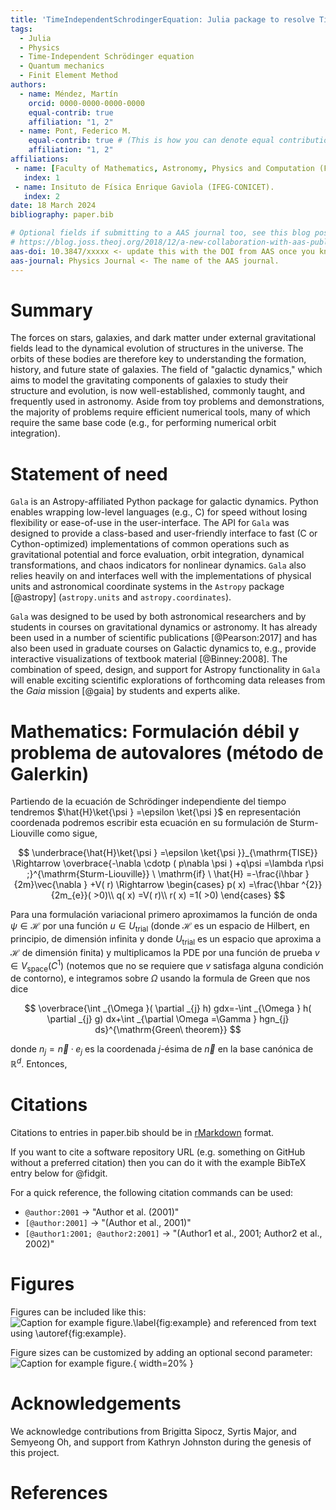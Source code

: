 ```yaml
---
title: 'TimeIndependentSchrodingerEquation: Julia package to resolve Time-Independent Schrödinger equation by (F)init (E)lement (M)ethod. This is an implementation of Gridap package for unidimensional and bidimensional grids.'
tags:
  - Julia
  - Physics
  - Time-Independent Schrödinger equation
  - Quantum mechanics
  - Finit Element Method
authors:
  - name: Méndez, Martín
    orcid: 0000-0000-0000-0000
    equal-contrib: true
    affiliation: "1, 2"
  - name: Pont, Federico M.
    equal-contrib: true # (This is how you can denote equal contributions between multiple authors)
    affiliation: "1, 2"
affiliations:
 - name: [Faculty of Mathematics, Astronomy, Physics and Computation (FaMAF)](https://www.famaf.unc.edu.ar/)
   index: 1
 - name: Insituto de Física Enrique Gaviola (IFEG-CONICET).
   index: 2
date: 18 March 2024
bibliography: paper.bib

# Optional fields if submitting to a AAS journal too, see this blog post:
# https://blog.joss.theoj.org/2018/12/a-new-collaboration-with-aas-publishing
aas-doi: 10.3847/xxxxx <- update this with the DOI from AAS once you know it.
aas-journal: Physics Journal <- The name of the AAS journal.
---
```


# Summary

The forces on stars, galaxies, and dark matter under external gravitational
fields lead to the dynamical evolution of structures in the universe. The orbits
of these bodies are therefore key to understanding the formation, history, and
future state of galaxies. The field of "galactic dynamics," which aims to model
the gravitating components of galaxies to study their structure and evolution,
is now well-established, commonly taught, and frequently used in astronomy.
Aside from toy problems and demonstrations, the majority of problems require
efficient numerical tools, many of which require the same base code (e.g., for
performing numerical orbit integration).

# Statement of need

`Gala` is an Astropy-affiliated Python package for galactic dynamics. Python
enables wrapping low-level languages (e.g., C) for speed without losing
flexibility or ease-of-use in the user-interface. The API for `Gala` was
designed to provide a class-based and user-friendly interface to fast (C or
Cython-optimized) implementations of common operations such as gravitational
potential and force evaluation, orbit integration, dynamical transformations,
and chaos indicators for nonlinear dynamics. `Gala` also relies heavily on and
interfaces well with the implementations of physical units and astronomical
coordinate systems in the `Astropy` package [@astropy] (`astropy.units` and
`astropy.coordinates`).

`Gala` was designed to be used by both astronomical researchers and by
students in courses on gravitational dynamics or astronomy. It has already been
used in a number of scientific publications [@Pearson:2017] and has also been
used in graduate courses on Galactic dynamics to, e.g., provide interactive
visualizations of textbook material [@Binney:2008]. The combination of speed,
design, and support for Astropy functionality in `Gala` will enable exciting
scientific explorations of forthcoming data releases from the *Gaia* mission
[@gaia] by students and experts alike.

# Mathematics: Formulación débil y problema de autovalores (método de Galerkin)

Partiendo de la ecuación de Schrödinger independiente del tiempo tendremos $\hat{H}\ket{\psi } =\epsilon \ket{\psi }$ en representación coordenada podremos escribir esta ecuación en su formulación de Sturm-Liouville como sigue,

$$
\underbrace{\hat{H}\ket{\psi } =\epsilon \ket{\psi }}_{\mathrm{TISE}} \Rightarrow \overbrace{-\nabla \cdotp ( p\nabla \psi ) +q\psi =\lambda r\psi ;}^{\mathrm{Sturm-Liouville}} \ \mathrm{if} \ \hat{H} =-\frac{i\hbar }{2m}\vec{\nabla } +V( r) \Rightarrow \begin{cases}
p( x) =\frac{\hbar ^{2}}{2m_{e}}(  >0)\\
q( x) =V( r)\\
r( x) =1(  >0)
\end{cases}
$$

Para una formulación variacional primero aproximamos la función de onda $\psi \in \mathcal{H}$ por una función $u\in U_{\mathrm{trial}}$ (donde $\mathcal{H}$ es un espacio de Hilbert, en principio, de dimensión infinita y donde $U_{\mathrm{trial}}$ es un espacio que aproxima a $\mathcal{H}$ de dimensión finita) y multiplicamos la PDE por una función de prueba $v\in V_{\mathrm{space}}\left( C^{1}\right)$ (notemos que no se requiere que $v$ satisfaga alguna condición de contorno), e integramos sobre $\Omega$ usando la formula de Green que nos dice

$$
\overbrace{\int _{\Omega }( \partial _{j} h) gdx=-\int _{\Omega } h( \partial _{j} g) dx+\int _{\partial \Omega =\Gamma } hgn_{j} ds}^{\mathrm{Green\ theorem}}
$$

donde $n_{j} =\vec{n} \cdotp e_{j}$ es la coordenada $j$-ésima de $\vec{n}$ en la base canónica de $\mathbb{R}^{d}$. Entonces,


# Citations

Citations to entries in paper.bib should be in
[rMarkdown](http://rmarkdown.rstudio.com/authoring_bibliographies_and_citations.html)
format.

If you want to cite a software repository URL (e.g. something on GitHub without a preferred
citation) then you can do it with the example BibTeX entry below for @fidgit.

For a quick reference, the following citation commands can be used:
- `@author:2001`  ->  "Author et al. (2001)"
- `[@author:2001]` -> "(Author et al., 2001)"
- `[@author1:2001; @author2:2001]` -> "(Author1 et al., 2001; Author2 et al., 2002)"

# Figures

Figures can be included like this:
![Caption for example figure.\label{fig:example}](figure.png)
and referenced from text using \autoref{fig:example}.

Figure sizes can be customized by adding an optional second parameter:
![Caption for example figure.](figure.png){ width=20% }

# Acknowledgements

We acknowledge contributions from Brigitta Sipocz, Syrtis Major, and Semyeong
Oh, and support from Kathryn Johnston during the genesis of this project.

# References